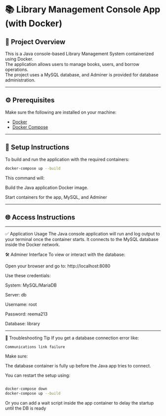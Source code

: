 # 📚 Library Management Console App (with Docker)

## 📝 Project Overview
This is a Java console-based Library Management System containerized using Docker.  
The application allows users to manage books, users, and borrow operations.  
The project uses a MySQL database, and Adminer is provided for database administration.

---

## ⚙️ Prerequisites

Make sure the following are installed on your machine:

- [Docker](https://www.docker.com/)
- [Docker Compose](https://docs.docker.com/compose/)

---

## 🚀 Setup Instructions

To build and run the application with the required containers:

```bash
docker-compose up --build
```
This command will:

Build the Java application Docker image.

Start containers for the app, MySQL, and Adminer

---

## 🌐 Access Instructions
---

✅ Application Usage
The Java console application will run and log output to your terminal once the container starts.
It connects to the MySQL database inside the Docker network.

🛠 Adminer Interface
To view or interact with the database:

Open your browser and go to: http://localhost:8080

Use these credentials:

System: MySQL/MariaDB

Server: db 

Username: root

Password: reema213

Database: library

---

🧩 Troubleshooting Tip
If you get a database connection error like:


```
Communications link failure
```
Make sure:

The database container is fully up before the Java app tries to connect.

You can restart the setup using:


```bash

docker-compose down
docker-compose up --build
```
Or you can add a wait script inside the app container to delay the startup until the DB is ready
